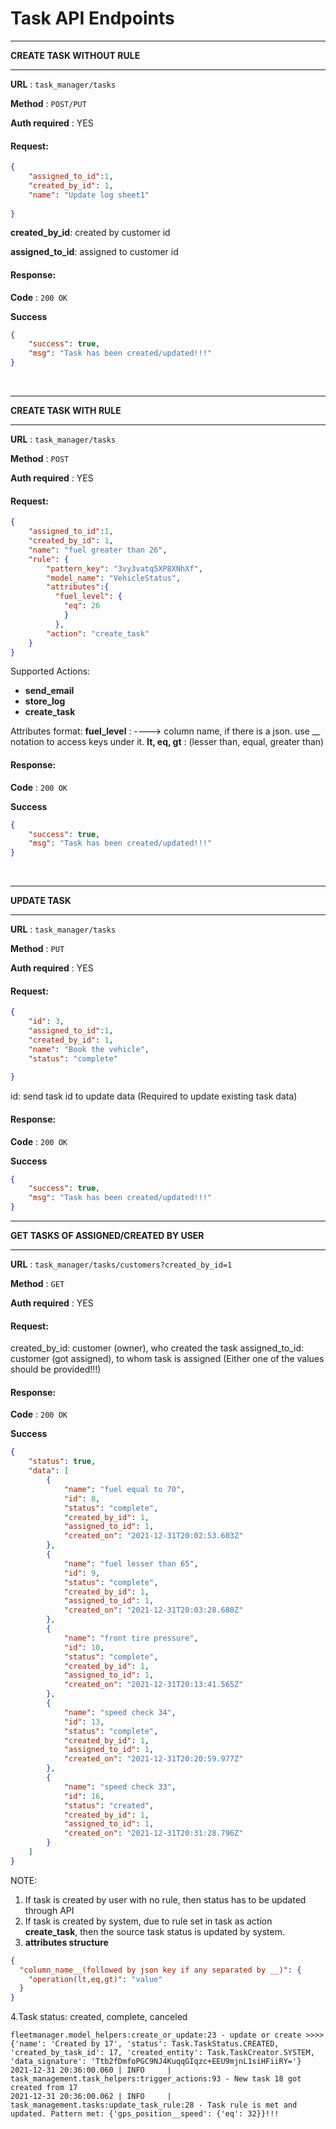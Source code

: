 # Task API Endpoints

---

**CREATE TASK WITHOUT RULE**

---

**URL** : `task_manager/tasks`

**Method** : `POST/PUT`

**Auth required** : YES

#### Request:

```json
{
    "assigned_to_id":1,
    "created_by_id": 1,
    "name": "Update log sheet1"
    
}
```
**created_by_id**: created by customer id

**assigned_to_id**: assigned to customer id

#### Response:

**Code** : `200 OK`

**Success**

```json
{
    "success": true,
    "msg": "Task has been created/updated!!!"
}
```

<br/>

---

**CREATE TASK WITH RULE**

---

**URL** : `task_manager/tasks`

**Method** : `POST`

**Auth required** : YES

#### Request:

```json
{
    "assigned_to_id":1,
    "created_by_id": 1,
    "name": "fuel greater than 26",
    "rule": {
        "pattern_key": "3vy3vatq5XP8XNhXf",
        "model_name": "VehicleStatus",
        "attributes":{
          "fuel_level": {
            "eq": 26
            }
          },
        "action": "create_task"
    }
}

```
Supported Actions:
* **send_email**
* **store_log**
* **create_task**

Attributes format:
**fuel_level** : ----> column name, if there is a json. use __ notation to access keys under it.
**lt, eq, gt** : (lesser than, equal, greater than)

#### Response:

**Code** : `200 OK`

**Success**

```json
{
    "success": true,
    "msg": "Task has been created/updated!!!"
}
```

<br/>

---

**UPDATE TASK**

---

**URL** : `task_manager/tasks`

**Method** : `PUT`

**Auth required** : YES

#### Request:

```json
{
    "id": 3,
    "assigned_to_id":1,
    "created_by_id": 1,
    "name": "Book the vehicle",
    "status": "complete"
    
}

```
id: send task id to update data (Required to update existing task data)
#### Response:

**Code** : `200 OK`

**Success**

```json
{
    "success": true,
    "msg": "Task has been created/updated!!!"
}
```

---

**GET TASKS OF ASSIGNED/CREATED BY USER**

---

**URL** : `task_manager/tasks/customers?created_by_id=1`

**Method** : `GET`

**Auth required** : YES

#### Request:
created_by_id: customer (owner), who created the task
assigned_to_id: customer (got assigned), to whom task is assigned
(Either one of the values should be provided!!!)

#### Response:

**Code** : `200 OK`

**Success**

```json
{
    "status": true,
    "data": [
        {
            "name": "fuel equal to 70",
            "id": 8,
            "status": "complete",
            "created_by_id": 1,
            "assigned_to_id": 1,
            "created_on": "2021-12-31T20:02:53.603Z"
        },
        {
            "name": "fuel lesser than 65",
            "id": 9,
            "status": "complete",
            "created_by_id": 1,
            "assigned_to_id": 1,
            "created_on": "2021-12-31T20:03:28.680Z"
        },
        {
            "name": "front tire pressure",
            "id": 10,
            "status": "complete",
            "created_by_id": 1,
            "assigned_to_id": 1,
            "created_on": "2021-12-31T20:13:41.565Z"
        },
        {
            "name": "speed check 34",
            "id": 13,
            "status": "complete",
            "created_by_id": 1,
            "assigned_to_id": 1,
            "created_on": "2021-12-31T20:20:59.977Z"
        },
        {
            "name": "speed check 33",
            "id": 16,
            "status": "created",
            "created_by_id": 1,
            "assigned_to_id": 1,
            "created_on": "2021-12-31T20:31:28.796Z"
        }
    ]
}
```


NOTE:
1. If task is created by user with no rule, then status has to be updated through API
2. If task is created by system, due to rule set in task as action **create_task**, then the source task status is updated by system.
3. **attributes structure**
```json
{
  "column_name__(followed by json key if any separated by __)": {
    "operation(lt,eq,gt)": "value"
  }
}
```
4.Task status: created, complete, canceled

```
fleetmanager.model_helpers:create_or_update:23 - update or create >>>>{'name': 'Created by 17', 'status': Task.TaskStatus.CREATED, 'created_by_task_id': 17, 'created_entity': Task.TaskCreator.SYSTEM, 'data_signature': 'Ttb2fDmfoPGC9NJ4KuqqGIqzc+EEU9mjnL1siHFiiRY='}
2021-12-31 20:36:00.060 | INFO     | task_management.task_helpers:trigger_actions:93 - New task 18 got created from 17
2021-12-31 20:36:00.062 | INFO     | task_management.tasks:update_task_rule:28 - Task rule is met and updated. Pattern met: {'gps_position__speed': {'eq': 32}}!!!
```